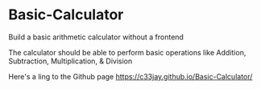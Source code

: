 # Basic-Calculator

Build a basic arithmetic calculator without a frontend


The calculator should be able to perform basic operations like Addition, Subtraction, Multiplication, & Division

Here's a ling to the Github page https://c33jay.github.io/Basic-Calculator/
